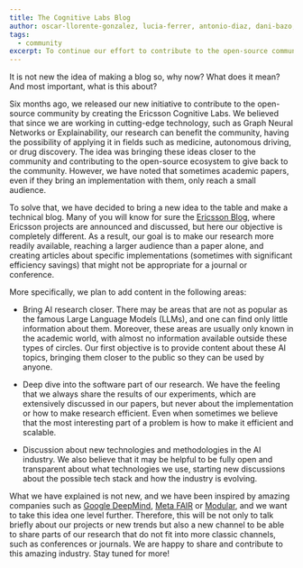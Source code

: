 ```yaml
---
title: The Cognitive Labs Blog
author: oscar-llorente-gonzalez, lucia-ferrer, antonio-diaz, dani-bazo, alvaro
tags:
  - community
excerpt: To continue our effort to contribute to the open-source community we would like to present the Cognitive Labs Blog, our new channel to communicate about the research we are doing, trying to bring closer our technology to the public.
---
```


It is not new the idea of making a blog so, why now? What does it mean? And most important, what is this about?

Six months ago, we released our new initiative to contribute to the open-source community by creating the Ericsson Cognitive Labs. We believed that since we are working in cutting-edge technology, such as Graph Neural Networks or Explainability, our research can benefit the community, having the possibility of applying it in fields such as medicine, autonomous driving, or drug discovery. The idea was bringing these ideas closer to the community and contributing to the open-source ecosystem to give back to the community. However, we have noted that sometimes academic papers, even if they bring an implementation with them, only reach a small audience.

To solve that, we have decided to bring a new idea to the table and make a technical blog. Many of you will know for sure the [Ericsson Blog](https://www.ericsson.com/en/blog), where Ericsson projects are announced and discussed, but here our objective is completely different. As a result, our goal is to make our research more readily available, reaching a larger audience than a paper alone, and creating articles about specific implementations (sometimes with significant efficiency savings) that might not be appropriate for a journal or conference.

More specifically, we plan to add content in the following areas:

- Bring AI research closer. There may be areas that are not as popular as the famous Large Language Models (LLMs), and one can find only little information about them. Moreover, these areas are usually only known in the academic world, with almost no information available outside these types of circles. Our first objective is to provide content about these AI topics, bringing them closer to the public so they can be used by anyone.

- Deep dive into the software part of our research. We have the feeling that we always share the results of our experiments, which are extensively discussed in our papers, but never about the implementation or how to make research efficient. Even when sometimes we believe that the most interesting part of a problem is how to make it efficient and scalable.

- Discussion about new technologies and methodologies in the AI industry. We also believe that it may be helpful to be fully open and transparent about what technologies we use, starting new discussions about the possible tech stack and how the industry is evolving.

What we have explained is not new, and we have been inspired by amazing companies such as [Google DeepMind][1], [Meta FAIR][2] or [Modular][3], and we want to take this idea one level further. Therefore, this will be not only to talk briefly about our projects or new trends but also a new channel to be able to share parts of our research that do not fit into more classic channels, such as conferences or journals. We are happy to share and contribute to this amazing industry. Stay tuned for more!

[1]:https://deepmind.google/
[2]:https://ai.meta.com/research/
[3]:https://www.modular.com/blog/
